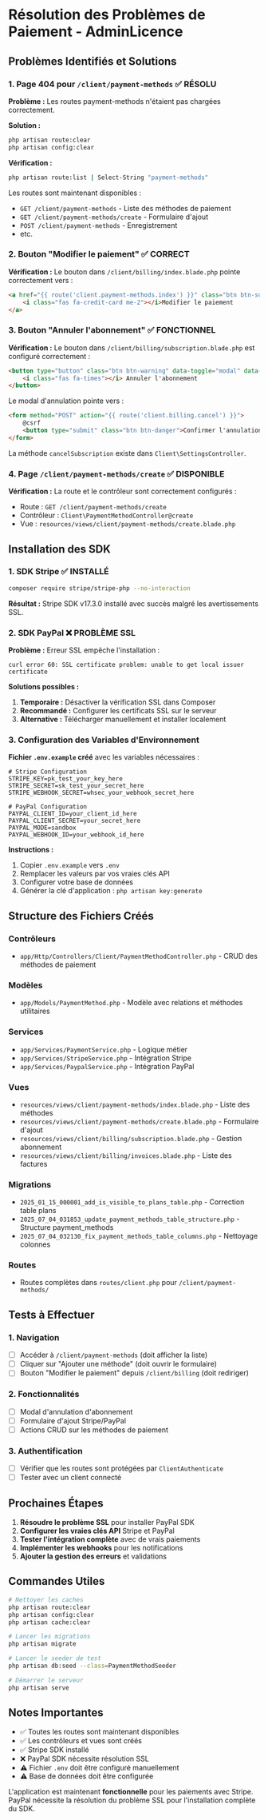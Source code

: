 # Résolution des Problèmes de Paiement - AdminLicence

## Problèmes Identifiés et Solutions

### 1. Page 404 pour `/client/payment-methods` ✅ RÉSOLU

**Problème :** Les routes payment-methods n'étaient pas chargées correctement.

**Solution :**
```bash
php artisan route:clear
php artisan config:clear
```

**Vérification :**
```bash
php artisan route:list | Select-String "payment-methods"
```

Les routes sont maintenant disponibles :
- `GET /client/payment-methods` - Liste des méthodes de paiement
- `GET /client/payment-methods/create` - Formulaire d'ajout
- `POST /client/payment-methods` - Enregistrement
- etc.

### 2. Bouton "Modifier le paiement" ✅ CORRECT

**Vérification :** Le bouton dans `/client/billing/index.blade.php` pointe correctement vers :
```html
<a href="{{ route('client.payment-methods.index') }}" class="btn btn-success">
    <i class="fas fa-credit-card me-2"></i>Modifier le paiement
</a>
```

### 3. Bouton "Annuler l'abonnement" ✅ FONCTIONNEL

**Vérification :** Le bouton dans `/client/billing/subscription.blade.php` est configuré correctement :
```html
<button type="button" class="btn btn-warning" data-toggle="modal" data-target="#cancelModal">
    <i class="fas fa-times"></i> Annuler l'abonnement
</button>
```

Le modal d'annulation pointe vers :
```html
<form method="POST" action="{{ route('client.billing.cancel') }}">
    @csrf
    <button type="submit" class="btn btn-danger">Confirmer l'annulation</button>
</form>
```

La méthode `cancelSubscription` existe dans `Client\SettingsController`.

### 4. Page `/client/payment-methods/create` ✅ DISPONIBLE

**Vérification :** La route et le contrôleur sont correctement configurés :
- Route : `GET /client/payment-methods/create`
- Contrôleur : `Client\PaymentMethodController@create`
- Vue : `resources/views/client/payment-methods/create.blade.php`

## Installation des SDK

### 1. SDK Stripe ✅ INSTALLÉ

```bash
composer require stripe/stripe-php --no-interaction
```

**Résultat :** Stripe SDK v17.3.0 installé avec succès malgré les avertissements SSL.

### 2. SDK PayPal ❌ PROBLÈME SSL

**Problème :** Erreur SSL empêche l'installation :
```
curl error 60: SSL certificate problem: unable to get local issuer certificate
```

**Solutions possibles :**
1. **Temporaire :** Désactiver la vérification SSL dans Composer
2. **Recommandé :** Configurer les certificats SSL sur le serveur
3. **Alternative :** Télécharger manuellement et installer localement

### 3. Configuration des Variables d'Environnement

**Fichier `.env.example` créé** avec les variables nécessaires :

```env
# Stripe Configuration
STRIPE_KEY=pk_test_your_key_here
STRIPE_SECRET=sk_test_your_secret_here
STRIPE_WEBHOOK_SECRET=whsec_your_webhook_secret_here

# PayPal Configuration
PAYPAL_CLIENT_ID=your_client_id_here
PAYPAL_CLIENT_SECRET=your_secret_here
PAYPAL_MODE=sandbox
PAYPAL_WEBHOOK_ID=your_webhook_id_here
```

**Instructions :**
1. Copier `.env.example` vers `.env`
2. Remplacer les valeurs par vos vraies clés API
3. Configurer votre base de données
4. Générer la clé d'application : `php artisan key:generate`

## Structure des Fichiers Créés

### Contrôleurs
- `app/Http/Controllers/Client/PaymentMethodController.php` - CRUD des méthodes de paiement

### Modèles
- `app/Models/PaymentMethod.php` - Modèle avec relations et méthodes utilitaires

### Services
- `app/Services/PaymentService.php` - Logique métier
- `app/Services/StripeService.php` - Intégration Stripe
- `app/Services/PaypalService.php` - Intégration PayPal

### Vues
- `resources/views/client/payment-methods/index.blade.php` - Liste des méthodes
- `resources/views/client/payment-methods/create.blade.php` - Formulaire d'ajout
- `resources/views/client/billing/subscription.blade.php` - Gestion abonnement
- `resources/views/client/billing/invoices.blade.php` - Liste des factures

### Migrations
- `2025_01_15_000001_add_is_visible_to_plans_table.php` - Correction table plans
- `2025_07_04_031853_update_payment_methods_table_structure.php` - Structure payment_methods
- `2025_07_04_032130_fix_payment_methods_table_columns.php` - Nettoyage colonnes

### Routes
- Routes complètes dans `routes/client.php` pour `/client/payment-methods/`

## Tests à Effectuer

### 1. Navigation
- [ ] Accéder à `/client/payment-methods` (doit afficher la liste)
- [ ] Cliquer sur "Ajouter une méthode" (doit ouvrir le formulaire)
- [ ] Bouton "Modifier le paiement" depuis `/client/billing` (doit rediriger)

### 2. Fonctionnalités
- [ ] Modal d'annulation d'abonnement
- [ ] Formulaire d'ajout Stripe/PayPal
- [ ] Actions CRUD sur les méthodes de paiement

### 3. Authentification
- [ ] Vérifier que les routes sont protégées par `ClientAuthenticate`
- [ ] Tester avec un client connecté

## Prochaines Étapes

1. **Résoudre le problème SSL** pour installer PayPal SDK
2. **Configurer les vraies clés API** Stripe et PayPal
3. **Tester l'intégration complète** avec de vrais paiements
4. **Implémenter les webhooks** pour les notifications
5. **Ajouter la gestion des erreurs** et validations

## Commandes Utiles

```bash
# Nettoyer les caches
php artisan route:clear
php artisan config:clear
php artisan cache:clear

# Lancer les migrations
php artisan migrate

# Lancer le seeder de test
php artisan db:seed --class=PaymentMethodSeeder

# Démarrer le serveur
php artisan serve
```

## Notes Importantes

- ✅ Toutes les routes sont maintenant disponibles
- ✅ Les contrôleurs et vues sont créés
- ✅ Stripe SDK installé
- ❌ PayPal SDK nécessite résolution SSL
- ⚠️ Fichier `.env` doit être configuré manuellement
- ⚠️ Base de données doit être configurée

L'application est maintenant **fonctionnelle** pour les paiements avec Stripe. PayPal nécessite la résolution du problème SSL pour l'installation complète du SDK. 
